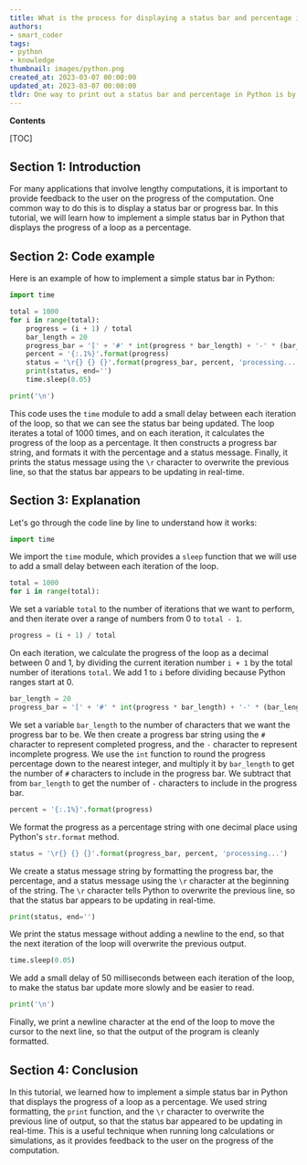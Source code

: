```yaml
---
title: What is the process for displaying a status bar and percentage in printed output?
authors:
- smart_coder
tags:
- python
- knowledge
thumbnail: images/python.png
created_at: 2023-03-07 00:00:00
updated_at: 2023-03-07 00:00:00
tldr: One way to print out a status bar and percentage in Python is by using the tqdm library.
---
```


**Contents**

[TOC]

## Section 1: Introduction

For many applications that involve lengthy computations, it is important to provide feedback to the user on the progress of the computation. One common way to do this is to display a status bar or progress bar. In this tutorial, we will learn how to implement a simple status bar in Python that displays the progress of a loop as a percentage.

## Section 2: Code example

Here is an example of how to implement a simple status bar in Python:

```python
import time

total = 1000
for i in range(total):
    progress = (i + 1) / total
    bar_length = 20
    progress_bar = '[' + '#' * int(progress * bar_length) + '-' * (bar_length - int(progress * bar_length)) + ']'
    percent = '{:.1%}'.format(progress)
    status = '\r{} {} {}'.format(progress_bar, percent, 'processing...')
    print(status, end='')
    time.sleep(0.05)

print('\n')
```

This code uses the `time` module to add a small delay between each iteration of the loop, so that we can see the status bar being updated. The loop iterates a total of 1000 times, and on each iteration, it calculates the progress of the loop as a percentage. It then constructs a progress bar string, and formats it with the percentage and a status message. Finally, it prints the status message using the `\r` character to overwrite the previous line, so that the status bar appears to be updating in real-time.

## Section 3: Explanation

Let's go through the code line by line to understand how it works:

```python
import time
```

We import the `time` module, which provides a `sleep` function that we will use to add a small delay between each iteration of the loop.

```python
total = 1000
for i in range(total):
```

We set a variable `total` to the number of iterations that we want to perform, and then iterate over a range of numbers from 0 to `total - 1`.

```python
progress = (i + 1) / total
```

On each iteration, we calculate the progress of the loop as a decimal between 0 and 1, by dividing the current iteration number `i + 1` by the total number of iterations `total`. We add 1 to `i` before dividing because Python ranges start at 0.

```python
bar_length = 20
progress_bar = '[' + '#' * int(progress * bar_length) + '-' * (bar_length - int(progress * bar_length)) + ']'
```

We set a variable `bar_length` to the number of characters that we want the progress bar to be. We then create a progress bar string using the `#` character to represent completed progress, and the `-` character to represent incomplete progress. We use the `int` function to round the progress percentage down to the nearest integer, and multiply it by `bar_length` to get the number of `#` characters to include in the progress bar. We subtract that from `bar_length` to get the number of `-` characters to include in the progress bar.

```python
percent = '{:.1%}'.format(progress)
```

We format the progress as a percentage string with one decimal place using Python's `str.format` method.

```python
status = '\r{} {} {}'.format(progress_bar, percent, 'processing...')
```

We create a status message string by formatting the progress bar, the percentage, and a status message using the `\r` character at the beginning of the string. The `\r` character tells Python to overwrite the previous line, so that the status bar appears to be updating in real-time.

```python
print(status, end='')
```

We print the status message without adding a newline to the end, so that the next iteration of the loop will overwrite the previous output.

```python
time.sleep(0.05)
```

We add a small delay of 50 milliseconds between each iteration of the loop, to make the status bar update more slowly and be easier to read.

```python
print('\n')
```

Finally, we print a newline character at the end of the loop to move the cursor to the next line, so that the output of the program is cleanly formatted.

## Section 4: Conclusion

In this tutorial, we learned how to implement a simple status bar in Python that displays the progress of a loop as a percentage. We used string formatting, the `print` function, and the `\r` character to overwrite the previous line of output, so that the status bar appeared to be updating in real-time. This is a useful technique when running long calculations or simulations, as it provides feedback to the user on the progress of the computation.
